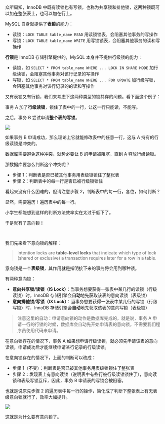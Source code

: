 众所周知，InnoDB 中既有读锁也有写锁，也称为共享锁和排他锁，这两种锁既可以加在整张表上，也可以加在行上。

MySQL 自身就提供了**表锁**的能力：

- 读锁：`LOCK TABLE table_name READ` 用读锁锁表，会阻塞其他事务的写操作
- 写锁：`LOCK TABLE table_name WRITE` 用写锁锁表，会阻塞其他事务的读和写操作

**行锁**是 InnoDB 存储引擎提供的，MySQL 本身并不提供行级锁的能力：

- 读锁，如 `SELECT * FROM table_name WHERE ... LOCK IN SHARE MODE` 加行级读锁，会阻塞其他事务对该行记录的写操作
- 写锁，如 `SELECT * FROM table_name WHERE ... FOR UPDATE` 加行级写锁，会阻塞其他事务对该行记录的的读和写操作

又有表锁又有行锁，我们来考虑下这两种类型的锁共存的问题。看下面这个例子：

事务 A 加了**行级读锁**，锁住了表中的一行，让这一行只能读，不能写。

之后，事务 B 尝试申请**整个表的写锁**。

![](https://cs-wiki.oss-cn-shanghai.aliyuncs.com/img/image-20221226224005068.png)

如果事务 B 申请成功，那么理论上它就能修改表中的任意一行，这与 A 持有的行级读锁是冲突的。

数据库需要避免这种冲突，就势必要让 B 的申请被阻塞，直到 A 释放行级读锁。

那数据库要怎么判断这个冲突呢？

- 步骤 1：判断表是否已被其他事务用表级锁锁住了整张表
- 步骤 2：判断表中的每一行是否已被行级锁锁住

看起来没有什么困难的，但请注意步骤 2，判断表中的每一行，各位，如何判断？

显然，需要遍历！遍历表中的每一行。

小学生都能想到这样的判断方法效率实在太过于低下了。

于是就有了意向锁！

<br>

我们先来看下意向锁的解释：

> Intention locks are **table-level locks** that indicate which type of lock (shared or exclusive) a transaction requires later for a row in a table. 

意向锁是一个**表级锁**，其作用就是指明接下来的事务将会用到哪种锁。

有两种意向锁：

- **意向共享锁/读锁（IS Lock）**：当事务想要获得一张表中某几行的读锁（行级读锁）时，InnoDB 存储引擎会**自动**地先获取该表的意向读锁（表级锁）
- **意向排他锁/写锁（IX Lock）**：当事务想要获得一张表中某几行的写锁（行级写锁）时，InnoDB 存储引擎会**自动**地先获取该表的意向写锁（表级锁）

> 注意这里的自动：申请意向锁的动作是数据库完成的，就是说，事务 A 申请一行的行锁的时候，数据库会自动先开始申请表的意向锁，不需要我们程序员使用代码来申请。

在意向锁存在的情况下，事务 A 如果想申请行级读锁，就必须先申请该表的意向读锁，申请成功后才能继续申请某行记录的行级读锁。

在意向锁存在的情况下，上面的判断可以改成：

- 步骤 1（不变）：判断表是否已被其他事务用表级锁锁住了整张表
- 步骤 2：发现表上有意向读锁（说明表中有些行被行级读锁锁住了），意向读锁和表级写锁互斥，因此，事务 B 申请表的写锁会被阻塞。

也就是说原先步骤 2 的遍历表中每一行的操作，简化成了判断下整张表上有无表级意向锁就行了，效率大幅提升。

![](https://cs-wiki.oss-cn-shanghai.aliyuncs.com/img/image-20221226224333550.png)

这就是为什么要有意向锁了。